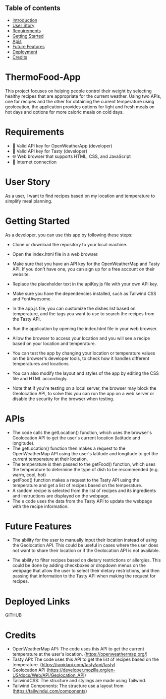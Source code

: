 ## Table of contents

* [Introduction](#thermofood-app)
* [User Story](#user-story)
* [Requirements](#requirements)
* [Getting Started](#getting-started)
* [Apis](#apis)
* [Future Features](#future-features)
* <a href="https://raulmaya.github.io/ThermoFood-App/">Deployment</a>
* [Credits](#credits)

# ThermoFood-App
This project focuses on helping people control their weight by selecting healthy recipes that are appropriate for the current weather. Using two APIs, one for recipes and the other for obtaining the current temperature using geolocation, the application provides options for light and fresh meals on hot days and options for more caloric meals on cold days.

# Requirements
* 🔑 Valid API key for OpenWeatherApp (developer)
* 🔑 Valid API key for Tasty (developer)
* 🌐 Web browser that supports HTML, CSS, and JavaScript 
* 📶 Internet connection

# User Story
As a user, I want to find recipes based on my location and temperature to simplify meal planning.

# Getting Started

As a developer, you can use this app by following these steps:

* Clone or download the repository to your local machine.
* Open the index.html file in a web browser.
* Make sure that you have an API key for the OpenWeatherMap and Tasty API. If you don't have one, you can sign up for a free account on their website.
* Replace the placeholder text in the apiKey.js file with your own API key.
* Make sure you have the dependencies installed, such as Tailwind CSS and FontAwesome.
* In the app.js file, you can customize the dishes list based on temperature, and the tags you want to use to search the recipes from the Tasty API.
* Run the application by opening the index.html file in your web browser.
* Allow the browser to access your location and you will see a recipe based on your location and temperature.
* You can test the app by changing your location or temperature values on the browser's developer tools, to check how it handles different temperatures and locations.
* You can also modify the layout and styles of the app by editing the CSS file and HTML accordingly.

* Note that if you're testing on a local server, the browser may block the Geolocation API, to solve this you can run the app on a web server or disable the security for the browser when testing.

# APIs

* The code calls the getLocation() function, which uses the browser's Geolocation API to get the user's current location (latitude and longitude).
* The getLocation() function then makes a request to the OpenWeatherMap API using the user's latitude and longitude to get the current temperature at their location.
* The temperature is then passed to the getFood() function, which uses the temperature to determine the type of dish to be recommended (e.g. warm, cool, hot)
* getFood() function makes a request to the Tasty API using the temperature and get a list of recipes based on the temperature.
* A random recipe is selected from the list of recipes and its ingredients and instructions are displayed on the webpage.
* The e code uses the data from the Tasty API to update the webpage with the recipe information.

# Future Features

* The ability for the user to manually input their location instead of using the Geolocation API. This could be useful in cases where the user does not want to share their location or if the Geolocation API is not available.

* The ability to filter recipes based on dietary restrictions or allergies. This could be done by adding checkboxes or dropdown menus on the webpage that allow the user to select their dietary restrictions, and then passing that information to the Tasty API when making the request for recipes.


# Deployed Links

GITHUB 


# Credits
* OpenWeatherMap API: The code uses this API to get the current temperature at the user's location. (https://openweathermap.org/) 
* Tasty API: The code uses this API to get the list of recipes based on the temperature. (https://rapidapi.com/tasty/api/tasty) 
* Geolocation API (https://developer.mozilla.org/en-US/docs/Web/API/Geolocation_API)
* TailwindCSS: The structure and stylings are made using Tailwind. 
* Tailwind Components: The structure use a layout from (https://tailwindui.com/components)
